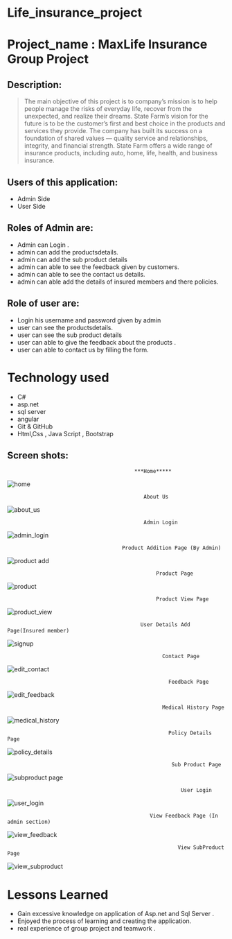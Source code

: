 # Life_insurance_project


# Project_name : MaxLife Insurance Group Project
## Description:

> The main objective of this project is to company’s mission is to help people manage the risks of everyday life, recover from the unexpected, and realize their dreams. State Farm’s vision for the future is to be the customer’s first and best choice in the products and services they provide. The company has built its success on a foundation of shared values — quality service and relationships, integrity, and financial strength. State Farm offers a wide range of insurance products, including auto, home, life, health, and business insurance.
>
## Users of this application:
- Admin Side
- User Side

## Roles of Admin are:
- Admin can Login .
- admin can add the productsdetails.
- admin can add the sub product details
- admin can able to see the feedback given by customers.
- admin can able to see the contact us details.
- admin can able add the details of insured members and there policies.


## Role of user are:
- Login his username and password given by admin
- user can see the productsdetails.
- user can see the sub product details
- user can able to give the feedback about the products .
- user can able to contact us by filling the form.

# Technology used 
- C#
- asp.net
- sql server
- angular
- Git & GitHub
- Html,Css , Java Script , Bootstrap

## Screen shots:

                                           
                                             ***Home*****
                                   
![home](https://github.com/himanshu80580/Life_insurance_project/assets/139478787/4474e3be-41fb-4a4a-a2e3-6262e8449944)



                                                About Us
                                                
![about_us](https://github.com/himanshu80580/Life_insurance_project/assets/139478787/4315e341-e578-4209-a24c-5b2dedc083b9)



                                                Admin Login
                                                
![admin_login](https://github.com/himanshu80580/Life_insurance_project/assets/139478787/9e880ac4-4d92-475f-b55e-f3b75dff77bb)



                                         Product Addition Page (By Admin)
                                         
![product add](https://github.com/himanshu80580/Life_insurance_project/assets/139478787/646be2b3-4106-4f7f-9207-d6aa0887dc8f)



                                                    Product Page
                                                    
![product](https://github.com/himanshu80580/Life_insurance_project/assets/139478787/6208deaa-6508-4912-8d41-543dd353996a)



                                                    Product View Page 
                                                    
![product_view](https://github.com/himanshu80580/Life_insurance_project/assets/139478787/4c52f67b-a2d2-4cab-9b8c-7be62efdb4f1)



                                               User Details Add Page(Insured member)
                                               
![signup](https://github.com/himanshu80580/Life_insurance_project/assets/139478787/67a90d96-a3c5-41aa-9f27-41aaef22b09a)



                                                      Contact Page
                                                      
![edit_contact](https://github.com/himanshu80580/Life_insurance_project/assets/139478787/4eb4582c-1972-4823-9725-1ec00839d5ce)



                                                        Feedback Page
                                                        
![edit_feedback](https://github.com/himanshu80580/Life_insurance_project/assets/139478787/aa8589c8-d9d2-4f31-b2ec-796426626d34)



                                                      Medical History Page
                                                      
![medical_history](https://github.com/himanshu80580/Life_insurance_project/assets/139478787/79cf6714-dc96-41e3-8732-4519b57e990a)



                                                        Policy Details Page
                                                        
![policy_details](https://github.com/himanshu80580/Life_insurance_project/assets/139478787/76591bf0-6784-4a4f-926c-51a22a020d4b)



                                                         Sub Product Page 
                                                         
![subproduct page](https://github.com/himanshu80580/Life_insurance_project/assets/139478787/b540a17d-5188-483e-bfb8-1be244d8d063)



                                                            User Login
                                                            
![user_login](https://github.com/himanshu80580/Life_insurance_project/assets/139478787/9c8a99e9-09fd-4249-9bb1-5d0b4b468bce)



                                                  View Feedback Page (In admin section)
                                                  
![view_feedback](https://github.com/himanshu80580/Life_insurance_project/assets/139478787/4c083cc6-de7c-46d1-93ff-a79b2950c985)



                                                           View SubProduct Page
                                                           
![view_subproduct](https://github.com/himanshu80580/Life_insurance_project/assets/139478787/b58d0f16-37b0-43c5-b9bd-9c4231002586)




# Lessons Learned

- Gain excessive knowledge on application of Asp.net and Sql Server .
- Enjoyed the process of learning and creating the application.
- real experience of group project and teamwork .

